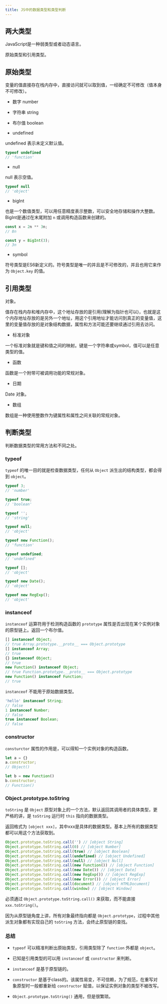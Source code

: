 ```yaml
---
title: JS中的数据类型和类型判断
---
```


## 两大类型

JavaScript是一种弱类型或者动态语言。

原始类型和引用类型。

## 原始类型

变量的值直接存在栈内存中，直接访问就可以取到值，一经确定不可修改（值本身不可修改）。

- 数字 number

- 字符串 string

- 布尔值 boolean

- undefined

undefined 表示未定义默认值。

```js
typeof undefined
// 'function'
```

- null

null 表示空值。

```js
typeof null
// 'object'
```

- bigInt

也是一个数值类型，可以用任意精度表示整数，可以安全地存储和操作大整数。BigInt是通过在末尾附加 `n` 或调用构造函数来创建的。

```js
const x = 2n ** 3n;
// 8n

const y = BigInt(3);
// 3n
```

- symbol

符号类型是ES6新定义的。符号类型是唯一的并且是不可修改的，并且也用它来作为 `Object.key` 的值。

## 引用类型

对象。

值存在栈内存和堆内存中，这个地址存放的是引用(理解为指针也可以)，也就是这个内存地址存放的是另外一个地址，用这个引用地址才能访问到真正的变量值，这里的变量值存放的是对象结构数据，属性和方法可能还要继续通过引用去访问。

- 标准对象

一个标准对象就是键和值之间的映射。键是一个字符串或symbol，值可以是任意类型的值。

- 函数

函数是一个附带可被调用功能的常规对象。

- 日期

Date  对象。

- 数组

数组是一种使用整数作为键属性和属性之间关联的常规对象。

## 判断类型

判断数据类型的常用方法和不同之处。

### typeof

`typeof` 的唯一目的就是检查数据类型，任何从 `Object` 派生出的结构类型，都会得到 `object`。

```js
typeof 3;
// 'number'

typeof true;
// 'boolean'

typeof '';
// 'string'

typeof null;
// 'object'

typeof new Function();
// 'function'

typeof undefined;
// 'undefined'

typeof [];
// 'object'

typeof new Date();
// 'object'

typeof new RegExp(); 
// 'object'
```

### instanceof

`instanceof` 运算符用于检测构造函数的 `prototype` 属性是否出现在某个实例对象的原型链上。返回一个布尔值。

```js
[] instanceof Object;
// true Array.prototype.__proto__ === Object.prototype
[] instanceof Array;
// true
{} instanceof Object;
// true
new Function() instanceof Object;
// true Function.prototype.__proto__ === Object.prototype
new Function() instanceof Function;
// true
```

`instanceof` 不能用于原始数据类型。

```js
'hello' instanceof String;
// false
1 instanceof Number;
// false
true instanceof Boolean;
// false
```

### constructor

`consturctor` 属性的作用是，可以得知一个实例对象的构造函数。

```js
let a = {}
a.constructor;
// Object()

let b = new Function()
b.constructor;
// Function()
```

### Object.prototype.toString

`toString` 是 `Object` 原型对象上的一个方法，默认返回其调用者的具体类型，更严格的讲，是 `toString` 运行时 `this` 指向的数据类型。

返回格式为 `[object xxx]`，其中xxx是具体的数据类型。基本上所有的数据类型都可以用这个方法获取到。

```js
Object.prototype.toString.call('') // [object String]
Object.prototype.toString.call(0) // [object Number]
Object.prototype.toString.call(true) // [object Boolean]
Object.prototype.toString.call(undefined) // [object Undefined]
Object.prototype.toString.call(null) // [object Null]
Object.prototype.toString.call(new Function()) // [object Function]
Object.prototype.toString.call(new Date()) // [object Date]
Object.prototype.toString.call(new RegExp()) // [object RegExp]
Object.prototype.toString.call(new Error()) // [object Error]
Object.prototype.toString.call(document) // [object HTMLDocument]
Object.prototype.toString.call(window) // [object Window]
```

必须通过 `Object.prototype.toString.call()` 来获取，而不能直接 `xxx.toString()`。

因为从原型链角度上讲，所有对象最终指向都是 `Object.prototype`，过程中其他派生对象都有实现自己的 `toString` 方法，会终止原型链的查找。

### 总结

-  `typeof` 可以精准判断出原始类型，引用类型除了 `function` 外都是 `object`。

- 已知是引用类型的可以用 `instanceof` 或 `constructor` 来判断。

- `instanceof` 是基于原型链的。

- `constructor` 是基于class的。该属性易变，不可信赖，为了规范，在重写对象原型时一般都重新给 `constructor` 赋值，以保证实例对象的类型不被改写。

- `Object.prototype.toString()` 通用，但是很繁琐。